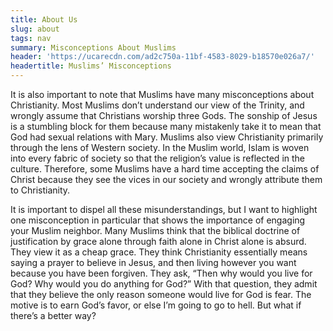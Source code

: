```yaml
---
title: About Us
slug: about
tags: nav
summary: Misconceptions About Muslims
header: 'https://ucarecdn.com/ad2c750a-11bf-4583-8029-b18570e026a7/'
headertitle: Muslims’ Misconceptions
---
```

It is also important to note that Muslims have many misconceptions about Christianity. Most Muslims don’t understand our view of the Trinity, and wrongly assume that Christians worship three Gods. The sonship of Jesus is a stumbling block for them because many mistakenly take it to mean that God had sexual relations with Mary. Muslims also view Christianity primarily through the lens of Western society. In the Muslim world, Islam is woven into every fabric of society so that the religion’s value is reflected in the culture. Therefore, some Muslims have a hard time accepting the claims of Christ because they see the vices in our society and wrongly attribute them to Christianity.

It is important to dispel all these misunderstandings, but I want to highlight one misconception in particular that shows the importance of engaging your Muslim neighbor. Many Muslims think that the biblical doctrine of justification by grace alone through faith alone in Christ alone is absurd. They view it as a cheap grace. They think Christianity essentially means saying a prayer to believe in Jesus, and then living however you want because you have been forgiven. They ask, “Then why would you live for God? Why would you do anything for God?” With that question, they admit that they believe the only reason someone would live for God is fear. The motive is to earn God’s favor, or else I’m going to go to hell. But what if there’s a better way?
